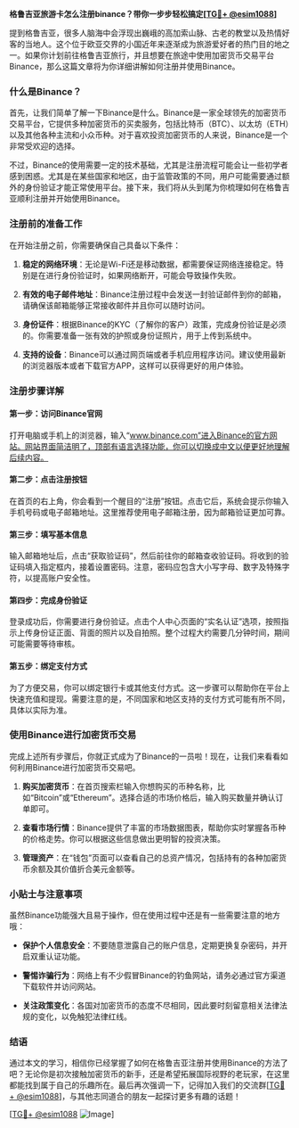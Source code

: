 **格鲁吉亚旅游卡怎么注册binance？带你一步步轻松搞定[[TG💪+ @esim1088](https://t.me/s/esim1088)]**

提到格鲁吉亚，很多人脑海中会浮现出巍峨的高加索山脉、古老的教堂以及热情好客的当地人。这个位于欧亚交界的小国近年来逐渐成为旅游爱好者的热门目的地之一。如果你计划前往格鲁吉亚旅行，并且想要在旅途中使用加密货币交易平台Binance，那么这篇文章将为你详细讲解如何注册并使用Binance。

### 什么是Binance？

首先，让我们简单了解一下Binance是什么。Binance是一家全球领先的加密货币交易平台，它提供多种加密货币的买卖服务，包括比特币（BTC）、以太坊（ETH）以及其他各种主流和小众币种。对于喜欢投资加密货币的人来说，Binance是一个非常受欢迎的选择。

不过，Binance的使用需要一定的技术基础，尤其是注册流程可能会让一些初学者感到困惑。尤其是在某些国家和地区，由于监管政策的不同，用户可能需要通过额外的身份验证才能正常使用平台。接下来，我们将从头到尾为你梳理如何在格鲁吉亚顺利注册并开始使用Binance。

### 注册前的准备工作

在开始注册之前，你需要确保自己具备以下条件：

1. **稳定的网络环境**：无论是Wi-Fi还是移动数据，都需要保证网络连接稳定。特别是在进行身份验证时，如果网络断开，可能会导致操作失败。
   
2. **有效的电子邮件地址**：Binance注册过程中会发送一封验证邮件到你的邮箱，请确保该邮箱能够正常接收邮件并且你可以随时访问。

3. **身份证件**：根据Binance的KYC（了解你的客户）政策，完成身份验证是必须的。你需要准备一张有效的护照或身份证照片，用于上传到系统中。

4. **支持的设备**：Binance可以通过网页端或者手机应用程序访问。建议使用最新的浏览器版本或者下载官方APP，这样可以获得更好的用户体验。

### 注册步骤详解

#### 第一步：访问Binance官网

打开电脑或手机上的浏览器，输入“www.binance.com”进入Binance的官方网站。网站界面简洁明了，顶部有语言选择功能，你可以切换成中文以便更好地理解后续内容。

#### 第二步：点击注册按钮

在首页的右上角，你会看到一个醒目的“注册”按钮。点击它后，系统会提示你输入手机号码或电子邮箱地址。这里推荐使用电子邮箱注册，因为邮箱验证更加可靠。

#### 第三步：填写基本信息

输入邮箱地址后，点击“获取验证码”，然后前往你的邮箱查收验证码。将收到的验证码填入指定框内，接着设置密码。注意，密码应包含大小写字母、数字及特殊字符，以提高账户安全性。

#### 第四步：完成身份验证

登录成功后，你需要进行身份验证。点击个人中心页面的“实名认证”选项，按照指示上传身份证正面、背面的照片以及自拍照。整个过程大约需要几分钟时间，期间可能需要等待审核。

#### 第五步：绑定支付方式

为了方便交易，你可以绑定银行卡或其他支付方式。这一步骤可以帮助你在平台上快速充值和提现。需要注意的是，不同国家和地区支持的支付方式可能有所不同，具体以实际为准。

### 使用Binance进行加密货币交易

完成上述所有步骤后，你就正式成为了Binance的一员啦！现在，让我们来看看如何利用Binance进行加密货币交易吧。

1. **购买加密货币**：在首页搜索栏输入你想购买的币种名称，比如“Bitcoin”或“Ethereum”。选择合适的市场价格后，输入购买数量并确认订单即可。

2. **查看市场行情**：Binance提供了丰富的市场数据图表，帮助你实时掌握各币种的价格走势。你可以根据这些信息做出更明智的投资决策。

3. **管理资产**：在“钱包”页面可以查看自己的总资产情况，包括持有的各种加密货币余额及其价值折合美元金额等。

### 小贴士与注意事项

虽然Binance功能强大且易于操作，但在使用过程中还是有一些需要注意的地方哦：

- **保护个人信息安全**：不要随意泄露自己的账户信息，定期更换复杂密码，并开启双重认证功能。
  
- **警惕诈骗行为**：网络上有不少假冒Binance的钓鱼网站，请务必通过官方渠道下载软件并访问网站。

- **关注政策变化**：各国对加密货币的态度不尽相同，因此要时刻留意相关法律法规的变化，以免触犯法律红线。

### 结语

通过本文的学习，相信你已经掌握了如何在格鲁吉亚注册并使用Binance的方法了吧？无论你是初次接触加密货币的新手，还是希望拓展国际视野的老玩家，在这里都能找到属于自己的乐趣所在。最后再次强调一下，记得加入我们的交流群[[TG💪+ @esim1088](https://t.me/s/esim1088)]，与其他志同道合的朋友一起探讨更多有趣的话题！

[[TG💪+ @esim1088](https://t.me/s/esim1088) ![Image](https://i.postimg.cc/4NQfJmqS/Snipaste-2025-05-13-00-14-12.png)]